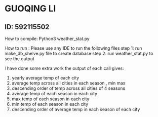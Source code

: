 # GUOQING LI
## ID: 592115502

How to compile:
Python3 weather_stat.py 

How to run :
Please use any IDE to run the following files
step 1: run make_db_shelve.py file to create database
step 2: run weather_stat.py to see the output 


I have done some extra work the output of each call gives:
1. yearly average temp of each city
2. average temp across all cities in each season , min max 
3. descending order of temp across all cities of 4 seasons
4. average temp of each season in each city
5. max temp of each season in each city 
6. min temp of each season in each city 
7. descending order of average temp in each season of each city 
